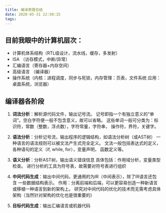 ```yaml
---
title: 编译原理总结
date: 2020-05-31 22:50:15
tags:
---
```


## 目前我眼中的计算机层次：

- 计算机体系结构（RTL级设计，流水线，缓存，多发射）
- ISA （访存模式，中断/异常）
- 汇编语言（寄存器+内存空间）
- 高级语言 （编译器）
- 操作系统（内核：进程调度，同步与死锁，内存管理：页表，文件系统 
    应用：桌面系统，浏览器）

## 编译器各阶段

1. **词法分析**：解析源代码文件，输出记号流。
记号即指一个有独立意义的“单词”。空白字符便一般不包含意义，故可以省略。
这些单词一般可分类为：标识符，常数（整数，浮点数），字符常量，字符串，
操作符，界符，关键字。

2. **语法分析**：分析记号流，输出程序的逻辑结构，如语法分析树（或AST树）
一种语言的语法规则可以被文法产生式完全定义。
文法一般包括表达式的定义，各种语句的定义（if, while, for），变量声明，
函数定义等。

<!--more-->

3. **语义分析**：分析AST树，输出语义错误信息
具体包括：作用域分析，变量类型检查。
进行分析的工具为符号表，故需要对符号表进行组织

4. **中间代码生成**：输出中间代码，更通用的为IR（中间表示），除了IR语言还包含
一些数据结构表示。
作用：分离前端和后端，可以更容易创造一种新语言或移植一种语言到新的架构上。
研究对中间代码的优化的技术而无需考虑具体架构（当然针对架构的优化也是很重要的）

5. **目标代码生成**：输出汇编语言或机器代码